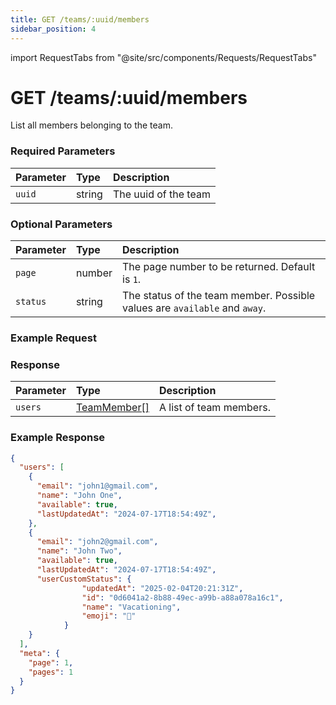 ```yaml
---
title: GET /teams/:uuid/members
sidebar_position: 4
---
```


import RequestTabs from "@site/src/components/Requests/RequestTabs"

# GET /teams/:uuid/members

List all members belonging to the team.

### Required Parameters

| Parameter | Type   | Description          |
| :-------- | :----- | :------------------- |
| `uuid`    | string | The uuid of the team |

### Optional Parameters

| Parameter | Type   | Description                                                                |
| :-------- | :----- | :------------------------------------------------------------------------- |
| `page`    | number | The page number to be returned. Default is `1`.                            |
| `status`  | string | The status of the team member. Possible values are `available` and `away`. |

### Example Request

<RequestTabs endpoint='teams_api' request="get_team_members"/>

### Response

| Parameter | Type                                                    | Description             |
| :-------- | :------------------------------------------------------ | :---------------------- |
| `users`   | [TeamMember[]](/api/reference/object_types/team_member) | A list of team members. |

### Example Response

```json title=response.json
{
  "users": [
    {
      "email": "john1@gmail.com",
      "name": "John One",
      "available": true,
      "lastUpdatedAt": "2024-07-17T18:54:49Z",
    },
    {
      "email": "john2@gmail.com",
      "name": "John Two",
      "available": true,
      "lastUpdatedAt": "2024-07-17T18:54:49Z",
      "userCustomStatus": {
				"updatedAt": "2025-02-04T20:21:31Z",
				"id": "0d6041a2-8b88-49ec-a99b-a88a078a16c1",
				"name": "Vacationing",
				"emoji": "🌴"
			}
    }
  ],
  "meta": {
    "page": 1,
    "pages": 1
  }
}
```